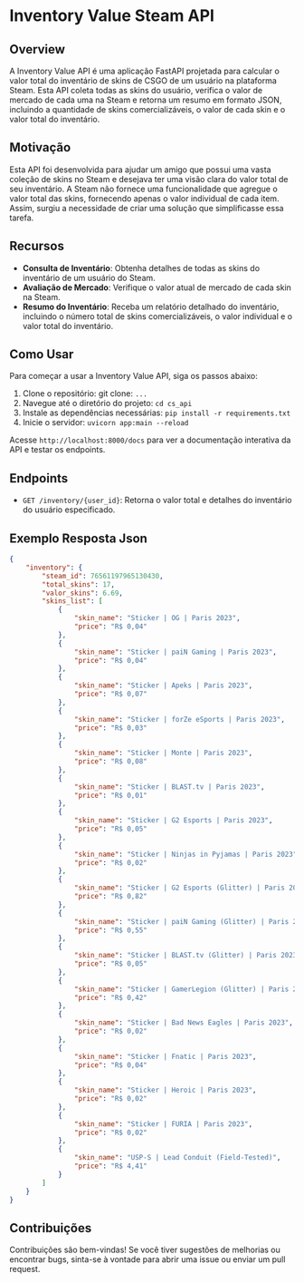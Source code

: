 # Inventory Value Steam API

## Overview
A Inventory Value API é uma aplicação FastAPI projetada para calcular o valor total do inventário de skins de CSGO de um usuário na plataforma Steam. Esta API coleta todas as skins do usuário, verifica o valor de mercado de cada uma na Steam e retorna um resumo em formato JSON, incluindo a quantidade de skins comercializáveis, o valor de cada skin e o valor total do inventário.

## Motivação
Esta API foi desenvolvida para ajudar um amigo que possui uma vasta coleção de skins no Steam e desejava ter uma visão clara do valor total de seu inventário. A Steam não fornece uma funcionalidade que agregue o valor total das skins, fornecendo apenas o valor individual de cada item. Assim, surgiu a necessidade de criar uma solução que simplificasse essa tarefa.

## Recursos
- **Consulta de Inventário**: Obtenha detalhes de todas as skins do inventário de um usuário do Steam.
- **Avaliação de Mercado**: Verifique o valor atual de mercado de cada skin na Steam.
- **Resumo do Inventário**: Receba um relatório detalhado do inventário, incluindo o número total de skins comercializáveis, o valor individual e o valor total do inventário.

## Como Usar
Para começar a usar a Inventory Value API, siga os passos abaixo:

1. Clone o repositório: git clone: `...`
2. Navegue até o diretório do projeto: `cd cs_api` 
3. Instale as dependências necessárias: `pip install -r requirements.txt`
4. Inicie o servidor: `uvicorn app:main --reload`



Acesse `http://localhost:8000/docs` para ver a documentação interativa da API e testar os endpoints.

## Endpoints
- `GET /inventory/{user_id}`: Retorna o valor total e detalhes do inventário do usuário especificado.

## Exemplo Resposta Json

```json
{
    "inventory": {
        "steam_id": 76561197965130430,
        "total_skins": 17,
        "valor_skins": 6.69,
        "skins_list": [
            {
                "skin_name": "Sticker | OG | Paris 2023",
                "price": "R$ 0,04"
            },
            {
                "skin_name": "Sticker | paiN Gaming | Paris 2023",
                "price": "R$ 0,04"
            },
            {
                "skin_name": "Sticker | Apeks | Paris 2023",
                "price": "R$ 0,07"
            },
            {
                "skin_name": "Sticker | forZe eSports | Paris 2023",
                "price": "R$ 0,03"
            },
            {
                "skin_name": "Sticker | Monte | Paris 2023",
                "price": "R$ 0,08"
            },
            {
                "skin_name": "Sticker | BLAST.tv | Paris 2023",
                "price": "R$ 0,01"
            },
            {
                "skin_name": "Sticker | G2 Esports | Paris 2023",
                "price": "R$ 0,05"
            },
            {
                "skin_name": "Sticker | Ninjas in Pyjamas | Paris 2023",
                "price": "R$ 0,02"
            },
            {
                "skin_name": "Sticker | G2 Esports (Glitter) | Paris 2023",
                "price": "R$ 0,82"
            },
            {
                "skin_name": "Sticker | paiN Gaming (Glitter) | Paris 2023",
                "price": "R$ 0,55"
            },
            {
                "skin_name": "Sticker | BLAST.tv (Glitter) | Paris 2023",
                "price": "R$ 0,05"
            },
            {
                "skin_name": "Sticker | GamerLegion (Glitter) | Paris 2023",
                "price": "R$ 0,42"
            },
            {
                "skin_name": "Sticker | Bad News Eagles | Paris 2023",
                "price": "R$ 0,02"
            },
            {
                "skin_name": "Sticker | Fnatic | Paris 2023",
                "price": "R$ 0,04"
            },
            {
                "skin_name": "Sticker | Heroic | Paris 2023",
                "price": "R$ 0,02"
            },
            {
                "skin_name": "Sticker | FURIA | Paris 2023",
                "price": "R$ 0,02"
            },
            {
                "skin_name": "USP-S | Lead Conduit (Field-Tested)",
                "price": "R$ 4,41"
            }
        ]
    }
}
```

## Contribuições
Contribuições são bem-vindas! Se você tiver sugestões de melhorias ou encontrar bugs, sinta-se à vontade para abrir uma issue ou enviar um pull request.


